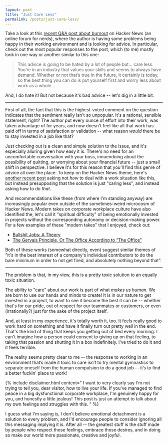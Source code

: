 ```yaml
---
layout: post
title: "Just Care Less"
permalink: /posts/just-care-less/
---
```


Take a look at this [recent Q&A post about burnout](https://news.ycombinator.com/item?id=33260525) on Hacker News (an online forum for nerds), where the author is having some problems being happy in their working environment and is looking for advice. In particular, check out the most popular responses to the post, which (to me) mostly look in one way or another similar to this one:

> This advice is going to be hated by a lot of people but... care less. You’re in an industry that values your skills and seems to always have demand. Whether or not that’s true in the future, it certainly is today, so the best thing you can do is put yourself first and worry less about work as a whole...

And, I do hate it! But not because it's bad advice -- let's dig in a little bit.

---

First of all, the fact that this is the highest-voted comment on the question indicates that the sentiment really isn't so unpopular. It's a rational, sensible statement, right? The author put every ounce of effort into their work, was taken advantage of for years, and now doesn't feel like all that work has paid off in terms of satisfaction or validation -- what reason _would_ there be to stay invested in a job like that?

Just checking out is a clean and simple solution to the issue, and it's especially alluring given how easy it is. There's no need for an uncomfortable conversation with your boss, innuendoing about the possibility of quitting, or worrying about your financial future  -- just a small shift in perspective. I believe it's for this reason that you'll find this genre of advice all over the place. To keep on the Hacker News theme, here's [another recent post](https://news.ycombinator.com/item?id=33054652) asking not _how_ to deal with a work situation like this, but instead presupposing that the solution is just "caring less", and instead asking how to do _that_.

And recommendations like these (from where I'm standing anyway) are increasingly popular even outside of the sometimes-weird microcosm of Hacker News. Modern takes on corporate workplace culture have also identified the, let's call it "spiritual difficulty" of being emotionally invested in projects without the corresponding autonomy or decision-making power. For a few examples of these "modern takes" that I enjoyed, check out:

* [Bullshit Jobs: A Theory](https://en.wikipedia.org/wiki/Bullshit_Jobs)
* [The Gervais Principle, Or The Office According to “The Office”](https://www.ribbonfarm.com/2009/10/07/the-gervais-principle-or-the-office-according-to-the-office/)

Both of these works (somewhat directly, even) suggest similar themes of "it's in the best interest of a company's individual contributors to do the bare minimum in order to not get fired, and absolutely nothing beyond that".

---

The problem is that, in my view, this is a pretty toxic solution to an equally toxic situation.

The ability to "care" about our work is part of what _makes us human_. We are born to use our hands and minds to create! It is in our nature to get invested in a project, to want to see it become the best it can be -- whether that's for our pride, out of respect for our teammates or customers, or even (irrationally?) just for the sake of the project itself.

And, at least in my experience, it's totally worth it, too. It feels really good to work hard on something and have it finally turn out pretty well in the end. That's the kind of thing that keeps you getting out of bed every morning. I can't imagine how a person could consent to giving up on that feeling, to taking that passion and shutting it in a box indefinitely. I've tried to do it and it feels terrible.

The reality seems pretty clear to me -- the response to working in an environment that’s made it toxic to care isn’t to try mental gymnastics to separate oneself from the human compulsion to do a good job -- it’s to find a better fuckin' place to work!

{% include disclaimer.html content="
I want to very clearly say I'm not trying to tell you,  dear visitor, how to live your life. If you've managed to find peace in a big dysfunctional corporate workplace, I'm genuinely happy for you, and honestly a little jealous! This post is just an attempt to talk about my own feelings and struggles with this.
" %}

I guess what I'm saying is, I don't believe emotional detachment is a solution to every problem, and I'd encourage people to consider ignoring all this messaging implying it is. After all -- the greatest stuff is the stuff made by people who respect those feelings, embrace those desires, and in doing so make our world more passionate, creative and joyful.
